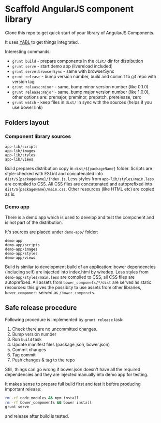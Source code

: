 # Scaffold AngularJS component library

Clone this repo to get quick start of your library of AngularJS Components.

It uses [YABL](YABL.md) to get things integrated.

Interesting commands:

* `grunt build` - prepare components in the `dist/` dir for distribution
* `grunt serve` - start demo app (livereload included)
* `grunt serve:browserSync` - same with browserSync
* `grunt release` - bump version number, build and commit to git repo with version tag
* `grunt release:minor` - same, bump minor version number (like 0.1.0)
* `grunt release:major` - same, bump major version number (like 1.0.0), other options are: premajor, preminor, prepatch, prerelease, zero
* `grunt watch` - keep files in `dist/` in sync with the sources (helps if you use bower link)

## Folders layout

### Component library sources

```
app-lib/scripts
app-lib/images
app-lib/styles
app-lib/views
```

Build prepares distribution copy in `dist/${packageName}` folder. Scripts are style-checked with ESLint and concatenated into `dist/${packageName}/index.js`. 
Less styles from `app-lib/styles/main.less` are compiled to CSS. All CSS files are concatenated and autoprefixed into `dist/${packageName}/main.css`.
Other resources (like HTML etc) are copied as is.

### Demo app

There is a demo app which is used to develop and test the component and is not part of the distribution.

It's sources are placed under `demo-app/` folder:

```
demo-app
demo-app/scripts
demo-app/images
demo-app/styles
demo-app/views
```

Build is similar to development build of an application: bower dependencies (including self) are injected into index.html by wiredep.
Less styles from `demo-app/styles/main.less` are compiled to CSS, all CSS files are autoprefixed.
All assets from `bower_componets/*/dist` are served as static resources: this gives the possibity to use assets from other libraries,
`bower_componets` served as `/bower_componets`.

## Safe release procedure

Following procedure is implemented by `grunt release` task:

1. Check there are no uncommitted changes.
2. Bump version number
2. Run `build` task
5. Update manifest files (package.json, bower.json)
6. Commit changes
7. Tag commit
9. Push changes & tag to the repo

Still, things can go wrong if bower.json doesn't have all the required dependencies and they are injected manually into demo app for testing.
 
It makes sense to prepare full build first and test it before producing important release:

```sh
rm -rf node_modules && npm install
rm -rf bower_components && bower install
grunt serve
```

and release after build is tested.

